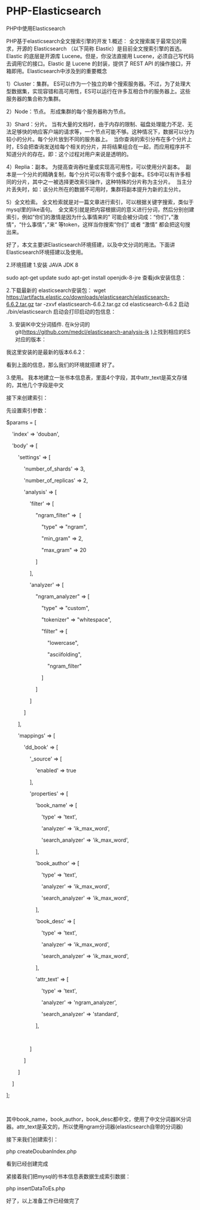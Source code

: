 # PHP-Elasticsearch
PHP中使用Elasticsearch

PHP基于elasticsearch全文搜索引擎的开发
1.概述：
全文搜索属于最常见的需求，开源的 Elasticsearch （以下简称 Elastic）是目前全文搜索引擎的首选。Elastic 的底层是开源库 Lucene。但是，你没法直接用 Lucene，必须自己写代码去调用它的接口。Elastic 是 Lucene 的封装，提供了 REST API 的操作接口，开箱即用。Elasticsearch中涉及到的重要概念

1）Cluster：集群。
ES可以作为一个独立的单个搜索服务器。不过，为了处理大型数据集，实现容错和高可用性，ES可以运行在许多互相合作的服务器上。这些服务器的集合称为集群。

2）Node：节点。
形成集群的每个服务器称为节点。

3）Shard：分片。
当有大量的文档时，由于内存的限制、磁盘处理能力不足、无法足够快的响应客户端的请求等，一个节点可能不够。这种情况下，数据可以分为较小的分片。每个分片放到不同的服务器上。 
当你查询的索引分布在多个分片上时，ES会把查询发送给每个相关的分片，并将结果组合在一起，而应用程序并不知道分片的存在。即：这个过程对用户来说是透明的。

4）Replia：副本。
为提高查询吞吐量或实现高可用性，可以使用分片副本。 
副本是一个分片的精确复制，每个分片可以有零个或多个副本。ES中可以有许多相同的分片，其中之一被选择更改索引操作，这种特殊的分片称为主分片。 
当主分片丢失时，如：该分片所在的数据不可用时，集群将副本提升为新的主分片。

5）全文检索。
全文检索就是对一篇文章进行索引，可以根据关键字搜索，类似于mysql里的like语句。 
全文索引就是把内容根据词的意义进行分词，然后分别创建索引，例如”你们的激情是因为什么事情来的” 可能会被分词成：“你们“，”激情“，“什么事情“，”来“ 等token，这样当你搜索“你们” 或者 “激情” 都会把这句搜出来。

好了，本文主要讲Elasticsearch环境搭建，以及中文分词的用法。下面讲Elasticsearch环境搭建以及使用。

2.环境搭建
1.安装 JAVA JDK 8

sudo apt-get update
sudo apt-get install openjdk-8-jre
查看jdk安装信息：

2.下载最新的 elasticsearch安装包：
wget https://artifacts.elastic.co/downloads/elasticsearch/elasticsearch-6.6.2.tar.gz
tar -zxvf elasticsearch-6.6.2.tar.gz
cd elasticsearch-6.6.2
启动
./bin/elasticsearch
启动会打印启动的包信息：

3. 安装IK中文分词插件.
在ik分词的git(https://github.com/medcl/elasticsearch-analysis-ik
)上找到相应的ES对应的版本：


我这里安装的是最新的版本6.6.2：

看到上面的信息，那么我们的环境就搭建 好了。

3.使用。
我本地建立一张书本信息表，里面4个字段，其中attr_text是英文存储的，其他几个字段是中文


接下来创建索引：

先设置索引参数：

$params = [

    'index' => 'douban',

    'body' => [

        'settings' => [

            'number_of_shards' => 3,

            'number_of_replicas' => 2,

            'analysis' => [

                'filter' => [

                    "ngram_filter" =>  [

                        "type" => "ngram",

                        "min_gram" => 2,

                        "max_gram" => 20

                    ]

                ],

                'analyzer' => [

                    "ngram_analyzer" => [

                        "type" => "custom",

                        "tokenizer" => "whitespace",

                        "filter" => [

                            "lowercase",

                            "asciifolding",

                            "ngram_filter"

                        ]

                    ]

                ]

            ]

        ],

        'mappings' => [

            'dd_book' => [

                '_source' => [

                    'enabled' => true

                ],

                'properties' => [

                    'book_name' => [

                        'type' => 'text',

                        'analyzer' => 'ik_max_word',

                        'search_analyzer' => 'ik_max_word',

                    ],

                    'book_author' => [

                        'type' => 'text',

                        'analyzer' => 'ik_max_word',

                        'search_analyzer' => 'ik_max_word',

                    ],

                    'book_desc' => [

                        'type' => 'text',

                        'analyzer' => 'ik_max_word',

                        'search_analyzer' => 'ik_max_word',

                    ],

                    'attr_text' => [

                        'type' => 'text',

                        'analyzer' => 'ngram_analyzer',

                        'search_analyzer' => 'standard',

                    ],

                  

                ]

            ]

        ]

    ]

];

 

其中book_name，book_author，book_desc都中文，使用了中文分词器IK分词器。attr_text是英文的，所以使用ngram分词器(elasticsearch自带的分词器)

接下来我们创建索引：

php createDoubanIndex.php

看到已经创建完成

紧接着我们把mysql的书本信息表数据生成索引数据：

php insertDataToEs.php

好了，以上准备工作已经做完了